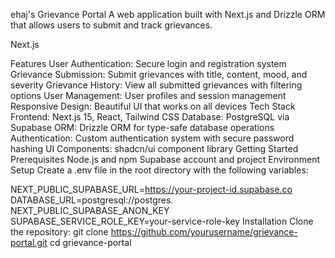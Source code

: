 ehaj's Grievance Portal
A web application built with Next.js and Drizzle ORM that allows users to submit and track grievances.

Next.js

Features
User Authentication: Secure login and registration system
Grievance Submission: Submit grievances with title, content, mood, and severity
Grievance History: View all submitted grievances with filtering options
User Management: User profiles and session management
Responsive Design: Beautiful UI that works on all devices
Tech Stack
Frontend: Next.js 15, React, Tailwind CSS
Database: PostgreSQL via Supabase
ORM: Drizzle ORM for type-safe database operations
Authentication: Custom authentication system with secure password hashing
UI Components: shadcn/ui component library
Getting Started
Prerequisites
Node.js  and npm
Supabase account and project
Environment Setup
Create a .env file in the root directory with the following variables:

NEXT_PUBLIC_SUPABASE_URL=https://your-project-id.supabase.co
DATABASE_URL=postgresql://postgres.
NEXT_PUBLIC_SUPABASE_ANON_KEY
SUPABASE_SERVICE_ROLE_KEY=your-service-role-key
Installation
Clone the repository:
git clone https://github.com/yourusername/grievance-portal.git
cd grievance-portal
